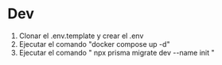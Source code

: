 
# Dev

1. Clonar el .env.template y crear el .env
2. Ejecutar el comando "docker compose up -d"
3. Ejecutar el comando " npx prisma migrate dev --name init " 